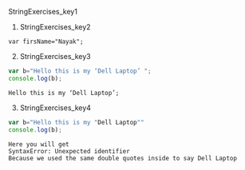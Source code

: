StringExercises_key1


1. StringExercises_key2
```solution
var firsName="Nayak";
```

2. StringExercises_key3
```javascript
var b="Hello this is my ‘Dell Laptop’ ";
console.log(b);
```
```solution
Hello this is my ‘Dell Laptop’;
```

3. StringExercises_key4
```javascript
var b="Hello this is my "Dell Laptop""
console.log(b);
```


```solution
Here you will get 
SyntaxError: Unexpected identifier
Because we used the same double quotes inside to say Dell Laptop
```